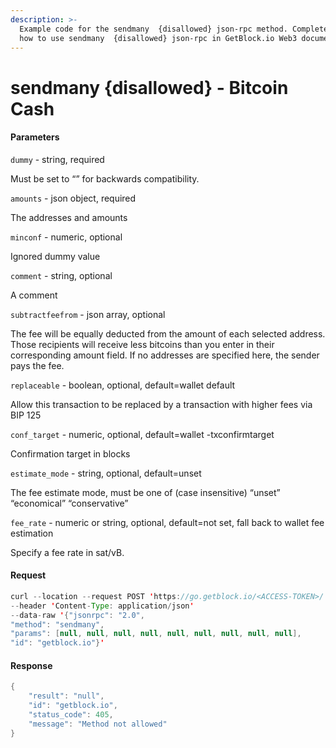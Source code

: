 ```yaml
---
description: >-
  Example code for the sendmany  {disallowed} json-rpc method. Сomplete guide on
  how to use sendmany  {disallowed} json-rpc in GetBlock.io Web3 documentation.
---
```


# sendmany {disallowed} - Bitcoin Cash

#### Parameters

`dummy` - string, required

Must be set to “” for backwards compatibility.

`amounts` - json object, required

The addresses and amounts

`minconf` - numeric, optional

Ignored dummy value

`comment` - string, optional

A comment

`subtractfeefrom` - json array, optional

The fee will be equally deducted from the amount of each selected address. Those recipients will receive less bitcoins than you enter in their corresponding amount field. If no addresses are specified here, the sender pays the fee.

`replaceable` - boolean, optional, default=wallet default

Allow this transaction to be replaced by a transaction with higher fees via BIP 125

`conf_target` - numeric, optional, default=wallet -txconfirmtarget

Confirmation target in blocks

`estimate_mode` - string, optional, default=unset

The fee estimate mode, must be one of (case insensitive) “unset” “economical” “conservative”

`fee_rate` - numeric or string, optional, default=not set, fall back to wallet fee estimation

Specify a fee rate in sat/vB.

#### Request

```java
curl --location --request POST 'https://go.getblock.io/<ACCESS-TOKEN>/' 
--header 'Content-Type: application/json' 
--data-raw '{"jsonrpc": "2.0",
"method": "sendmany",
"params": [null, null, null, null, null, null, null, null, null],
"id": "getblock.io"}'
```

#### Response

```java
{
    "result": "null",
    "id": "getblock.io",
    "status_code": 405,
    "message": "Method not allowed"
}
```
